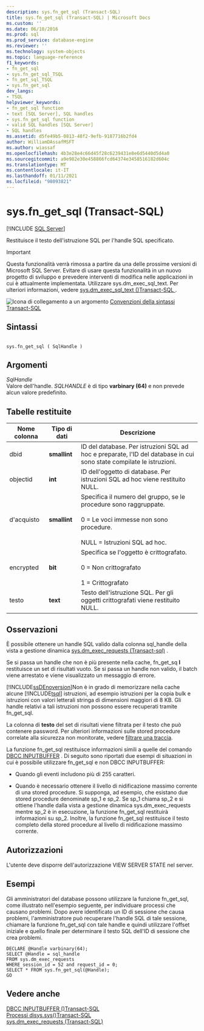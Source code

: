 ```yaml
---
description: sys.fn_get_sql (Transact-SQL)
title: sys.fn_get_sql (Transact-SQL) | Microsoft Docs
ms.custom: ''
ms.date: 06/10/2016
ms.prod: sql
ms.prod_service: database-engine
ms.reviewer: ''
ms.technology: system-objects
ms.topic: language-reference
f1_keywords:
- fn_get_sql
- sys.fn_get_sql_TSQL
- fn_get_sql_TSQL
- sys.fn_get_sql
dev_langs:
- TSQL
helpviewer_keywords:
- fn_get_sql function
- text [SQL Server], SQL handles
- sys.fn_get_sql function
- valid SQL handles [SQL Server]
- SQL handles
ms.assetid: d5fe49b5-0813-48f2-9efb-9187716b2fd4
author: WilliamDAssafMSFT
ms.author: wiassaf
ms.openlocfilehash: 4b3e28e4c66d45f28c6239431e8e6d5440d5d4a0
ms.sourcegitcommit: a9e982e30e458866fcd64374e3458516182d604c
ms.translationtype: MT
ms.contentlocale: it-IT
ms.lasthandoff: 01/11/2021
ms.locfileid: "98093821"
---
```

# <a name="sysfn_get_sql-transact-sql"></a>sys.fn_get_sql (Transact-SQL)
[!INCLUDE [SQL Server](../../includes/applies-to-version/sqlserver.md)]

  Restituisce il testo dell'istruzione SQL per l'handle SQL specificato.  
  
> [!IMPORTANT]  
>  Questa funzionalità verrà rimossa a partire da una delle prossime versioni di Microsoft SQL Server. Evitare di usare questa funzionalità in un nuovo progetto di sviluppo e prevedere interventi di modifica nelle applicazioni in cui è attualmente implementata. Utilizzare sys.dm_exec_sql_text. Per ulteriori informazioni, vedere [sys.dm_exec_sql_text &#40;&#41;Transact-SQL ](../../relational-databases/system-dynamic-management-views/sys-dm-exec-sql-text-transact-sql.md).  
  
 
  
 ![Icona di collegamento a un argomento](../../database-engine/configure-windows/media/topic-link.gif "Icona di collegamento a un argomento") [Convenzioni della sintassi Transact-SQL](../../t-sql/language-elements/transact-sql-syntax-conventions-transact-sql.md)  
  
## <a name="syntax"></a>Sintassi  
  
```  
  
sys.fn_get_sql ( SqlHandle )  
```  
  
## <a name="arguments"></a>Argomenti  
 *SqlHandle*  
 Valore dell'handle. *SQLHANDLE* è di tipo **varbinary (64)** e non prevede alcun valore predefinito.  
  
## <a name="tables-returned"></a>Tabelle restituite  
  
|Nome colonna|Tipo di dati|Descrizione|  
|-----------------|---------------|-----------------|  
|dbid|**smallint**|ID del database. Per istruzioni SQL ad hoc e preparate, l'ID del database in cui sono state compilate le istruzioni.|  
|objectid|**int**|ID dell'oggetto di database. Per istruzioni SQL ad hoc viene restituito NULL.|  
|d'acquisto|**smallint**|Specifica il numero del gruppo, se le procedure sono raggruppate.<br /><br /> 0 = Le voci immesse non sono procedure.<br /><br /> NULL = Istruzioni SQL ad hoc.|  
|encrypted|**bit**|Specifica se l'oggetto è crittografato.<br /><br /> 0 = Non crittografato<br /><br /> 1 = Crittografato|  
|testo|**text**|Testo dell'istruzione SQL. Per gli oggetti crittografati viene restituito NULL.|  
  
## <a name="remarks"></a>Osservazioni  
 È possibile ottenere un handle SQL valido dalla colonna sql_handle della vista a gestione dinamica [sys.dm_exec_requests &#40;Transact-sql&#41;](../../relational-databases/system-dynamic-management-views/sys-dm-exec-requests-transact-sql.md) .  
  
 Se si passa un handle che non è più presente nella cache, fn_get_sq **l** restituisce un set di risultati vuoto. Se si passa un handle non valido, il batch viene arrestato e viene visualizzato un messaggio di errore.  
  
 [!INCLUDE[ssDEnoversion](../../includes/ssdenoversion-md.md)]Non è in grado di memorizzare nella cache alcune [!INCLUDE[tsql](../../includes/tsql-md.md)] istruzioni, ad esempio istruzioni per la copia bulk e istruzioni con valori letterali stringa di dimensioni maggiori di 8 KB. Gli handle relativi a tali istruzioni non possono essere recuperati tramite fn_get_sql.  
  
 La colonna di **testo** del set di risultati viene filtrata per il testo che può contenere password. Per ulteriori informazioni sulle stored procedure correlate alla sicurezza non monitorate, vedere [filtrare una traccia](../../relational-databases/sql-trace/filter-a-trace.md).  
  
 La funzione fn_get_sql restituisce informazioni simili a quelle del comando [DBCC INPUTBUFFER](../../t-sql/database-console-commands/dbcc-inputbuffer-transact-sql.md) . Di seguito sono riportati due esempi di situazioni in cui è possibile utilizzare fn_get_sql e non DBCC INPUTBUFFER:  
  
-   Quando gli eventi includono più di 255 caratteri.  
  
-   Quando è necessario ottenere il livello di nidificazione massimo corrente di una stored procedure. Si supponga, ad esempio, che esistano due stored procedure denominate sp_1 e sp_2. Se sp_1 chiama sp_2 e si ottiene l'handle dalla vista a gestione dinamica sys.dm_exec_requests mentre sp_2 è in esecuzione, la funzione fn_get_sql restituirà informazioni su sp_2. Inoltre, la funzione fn_get_sql restituisce il testo completo della stored procedure al livello di nidificazione massimo corrente.  
  
## <a name="permissions"></a>Autorizzazioni  
 L'utente deve disporre dell'autorizzazione VIEW SERVER STATE nel server.  
  
## <a name="examples"></a>Esempi  
 Gli amministratori del database possono utilizzare la funzione fn_get_sql, come illustrato nell'esempio seguente, per individuare processi che causano problemi. Dopo avere identificato un ID di sessione che causa problemi, l'amministratore può recuperare l'handle SQL di tale sessione, chiamare la funzione fn_get_sql con tale handle e quindi utilizzare l'offset iniziale e quello finale per determinare il testo SQL dell'ID di sessione che crea problemi.  
  
```  
DECLARE @Handle varbinary(64);  
SELECT @Handle = sql_handle   
FROM sys.dm_exec_requests   
WHERE session_id = 52 and request_id = 0;  
SELECT * FROM sys.fn_get_sql(@Handle);  
GO  
```  
  
## <a name="see-also"></a>Vedere anche  
 [DBCC INPUTBUFFER &#40;&#41;Transact-SQL ](../../t-sql/database-console-commands/dbcc-inputbuffer-transact-sql.md)   
 [ Processi disys.sys&#40;&#41;Transact-SQL ](../../relational-databases/system-compatibility-views/sys-sysprocesses-transact-sql.md)   
 [sys.dm_exec_requests &#40;Transact-SQL&#41;](../../relational-databases/system-dynamic-management-views/sys-dm-exec-requests-transact-sql.md)  
  
  
